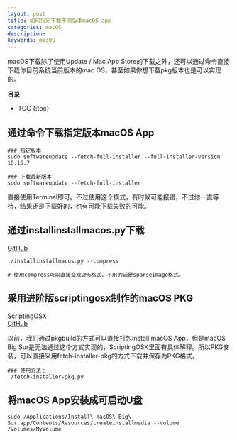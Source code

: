 ```yaml
---
layout: post
title: 如何指定下载不同版本macOS app
categories: macOS
description: 
keywords: macOS
---
```


macOS下载除了使用Update / Mac App Store的下载之外，还可以通过命令直接下载你目前系统当前版本的mac OS，甚至如果你想下载pkg版本也是可以实现的。

**目录**

* TOC
{:toc}


## 通过命令下载指定版本macOS App
```
### 指定版本
sudo softwareupdate --fetch-full-installer --full-installer-version 10.15.7

### 下载最新版本
sudo softwareupdate --fetch-full-installer
```  
直接使用Terminal即可。不过使用这个模式，有时候可能报错，不过你一直等待，结果还是下载好的，也有可能下载失败的可能。


## 通过installinstallmacos.py下载
[GitHub](https://github.com/munki/macadmin-scripts)
```
./installinstallmacos.py --compress

# 使用compress可以直接变成DMG格式，不用的话是sparseimage格式。
```

## 采用进阶版scriptingosx制作的macOS PKG
[ScriptingOSX](https://scriptingosx.com/2020/11/deploying-the-big-sur-installer-application/)  
[GitHub](https://github.com/scriptingosx/fetch-installer-pkg)  

以前，我们通过pkgbuild的方式可以直接打包Install macOS App，但是macOS Big Sur是无法通过这个方式实现的，ScriptingOSX里面有具体解释。所以PKG安装，可以直接采用fetch-installer-pkg的方式下载并保存为PKG格式。

```
### 使用方法：
./fetch-installer-pkg.py
```

## 将macOS App安装成可启动U盘
```
sudo /Applications/Install\ macOS\ Big\ Sur.app/Contents/Resources/createinstallmedia --volume /Volumes/MyVolume
```
